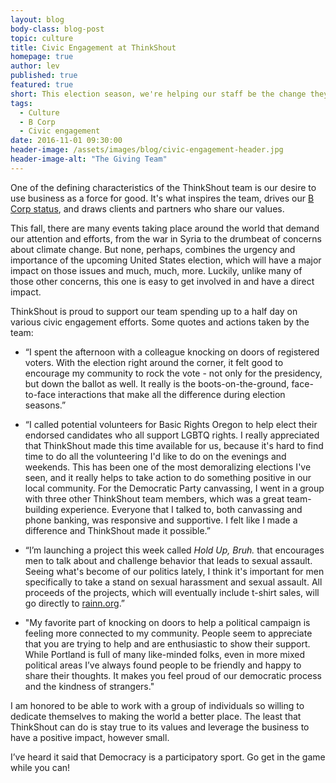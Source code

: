 ```yaml
---
layout: blog
body-class: blog-post
topic: culture
title: Civic Engagement at ThinkShout
homepage: true
author: lev  
published: true
featured: true
short: This election season, we're helping our staff be the change they want to see in our community.
tags:
  - Culture
  - B Corp
  - Civic engagement
date: 2016-11-01 09:30:00
header-image: /assets/images/blog/civic-engagement-header.jpg
header-image-alt: "The Giving Team"
---
```

One of the defining characteristics of the ThinkShout team is our desire to use business as a force for good. It's what inspires the team, drives our [B Corp status](https://www.bcorporation.net/community/thinkshout-inc), and draws clients and partners who share our values.

This fall, there are many events taking place around the world that demand our attention and efforts, from the war in Syria to the drumbeat of concerns about climate change. But none, perhaps, combines the urgency and importance of the upcoming United States election, which will have a major impact on those issues and much, much, more. Luckily, unlike many of those other concerns, this one is easy to get involved in and have a direct impact.

ThinkShout is proud to support our team spending up to a half day on various civic engagement efforts. Some quotes and actions taken by the team:

* “I spent the afternoon with a colleague knocking on doors of registered voters. With the election right around the corner, it felt good to encourage my community to rock the vote - not only for the presidency, but down the ballot as well. It really is the boots-on-the-ground, face-to-face interactions that make all the difference during election seasons.”

* “I called potential volunteers for Basic Rights Oregon to help elect their endorsed candidates who all support LGBTQ rights. I really appreciated that ThinkShout made this time available for us, because it's hard to find time to do all the volunteering I'd like to do on the evenings and weekends. This has been one of the most demoralizing elections I've seen, and it really helps to take action to do something positive in our local community. For the Democratic Party canvassing, I went in a group with three other ThinkShout team members, which was a great team-building experience. Everyone that I talked to, both canvassing and phone banking, was responsive and supportive. I felt like I made a difference and ThinkShout made it possible.”

* “I’m launching a project this week called _Hold Up, Bruh._ that encourages men to talk about and challenge behavior that leads to sexual assault. Seeing what's become of our politics lately, I think it's important for men specifically to take a stand on sexual harassment and sexual assault. All proceeds of the projects, which will eventually include t-shirt sales, will go directly to [rainn.org](https://www.rainn.org/).”

* "My favorite part of knocking on doors to help a political campaign is feeling more connected to my community. People seem to appreciate that you are trying to help and are enthusiastic to show their support. While Portland is full of many like-minded folks, even in more mixed political areas I’ve always found people to be friendly and happy to share their thoughts. It makes you feel proud of our democratic process and the kindness of strangers."

I am honored to be able to work with a group of individuals so willing to dedicate themselves to making the world a better place. The least that ThinkShout can do is stay true to its values and leverage the business to have a positive impact, however small.

I’ve heard it said that Democracy is a participatory sport. Go get in the game while you can!


